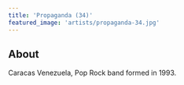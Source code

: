 ```yaml
---
title: 'Propaganda (34)'
featured_image: 'artists/propaganda-34.jpg'
---
```


## About

Caracas Venezuela, Pop Rock band formed in 1993.
